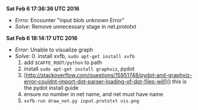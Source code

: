 
**Sat Feb  6 17:36:36 UTC 2016**

- *Errro*: Encounter "input blob unknown Error"
- *Solve*: Remove unnecessary stage in net.prototxt



**Sat Feb  6 18:14:17 UTC 2016**

- *Error*: Unable to visualize graph
- *Solve*: 
    0. install xvfb, `sudo apt-get install xvfb`
    1. add `$CAFFE_ROOT/python` to path
    2. install `sudo apt-get install graphviz`, pydot
    3. [http://stackoverflow.com/questions/15951748/pydot-and-graphviz-error-couldnt-import-dot-parser-loading-of-dot-files-will]()  this is the pydot install guide
    3. ensure no number in net name, and net must have name
    4. `xvfb-run draw_net.py input.prototxt vis.png`
